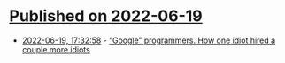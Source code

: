 # [Published on 2022-06-19](index.md)

* [2022-06-19, 17:32:58](https://news.ycombinator.com/item?id=31801462) - [“Google” programmers. How one idiot hired a couple more idiots](https://pvs-studio.com/en/blog/posts/0952/)
